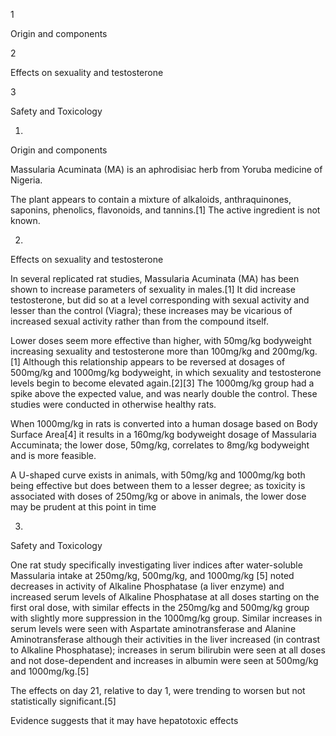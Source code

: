 1

Origin and components

2

Effects on sexuality and testosterone

3

Safety and Toxicology

1.

Origin and components

Massularia Acuminata (MA) is an aphrodisiac herb from Yoruba medicine of Nigeria. 

The plant appears to contain a mixture of alkaloids, anthraquinones, saponins, phenolics, flavonoids, and tannins.[1] The active ingredient is not known.

2.

Effects on sexuality and testosterone

In several replicated rat studies, Massularia Acuminata (MA) has been shown to increase parameters of sexuality in males.[1] It did increase testosterone, but did so at a level corresponding with sexual activity and lesser than the control (Viagra); these increases may be vicarious of increased sexual activity rather than from the compound itself.

Lower doses seem more effective than higher, with 50mg/kg bodyweight increasing sexuality and testosterone more than 100mg/kg and 200mg/kg.[1] Although this relationship appears to be reversed at dosages of 500mg/kg and 1000mg/kg bodyweight, in which sexuality and testosterone levels begin to become elevated again.[2][3] The 1000mg/kg group had a spike above the expected value, and was nearly double the control. These studies were conducted in otherwise healthy rats.

When 1000mg/kg in rats is converted into a human dosage based on Body Surface Area[4] it results in a 160mg/kg bodyweight dosage of Massularia Accuminata; the lower dose, 50mg/kg, correlates to 8mg/kg bodyweight and is more feasible.

A U-shaped curve exists in animals, with 50mg/kg and 1000mg/kg both being effective but does between them to a lesser degree; as toxicity is associated with doses of 250mg/kg or above in animals, the lower dose may be prudent at this point in time

3.

Safety and Toxicology

One rat study specifically investigating liver indices after water-soluble Massularia intake at 250mg/kg, 500mg/kg, and 1000mg/kg [5] noted decreases in activity of Alkaline Phosphatase (a liver enzyme) and increased serum levels of Alkaline Phosphatase at all doses starting on the first oral dose, with similar effects in the 250mg/kg and 500mg/kg group with slightly more suppression in the 1000mg/kg group. Similar increases in serum levels were seen with Aspartate aminotransferase and Alanine Aminotransferase although their activities in the liver increased (in contrast to Alkaline Phosphatase); increases in serum bilirubin were seen at all doses and not dose-dependent and increases in albumin were seen at 500mg/kg and 1000mg/kg.[5]

The effects on day 21, relative to day 1, were trending to worsen but not statistically significant.[5]

Evidence suggests that it may have hepatotoxic effects

